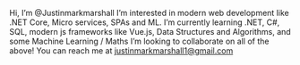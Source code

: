 Hi, I’m @Justinmarkmarshall
I’m interested in modern web development like .NET Core, Micro services, SPAs and ML.
I’m currently learning .NET, C#, SQL, modern js frameworks like Vue.js, Data Structures and Algorithms, and some Machine Learning / Maths
I’m looking to collaborate on all of the above!
You can reach me at justinmarkmarshall1@gmail.com
